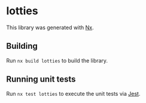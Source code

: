 # lotties

This library was generated with [Nx](https://nx.dev).

## Building

Run `nx build lotties` to build the library.

## Running unit tests

Run `nx test lotties` to execute the unit tests via [Jest](https://jestjs.io).
